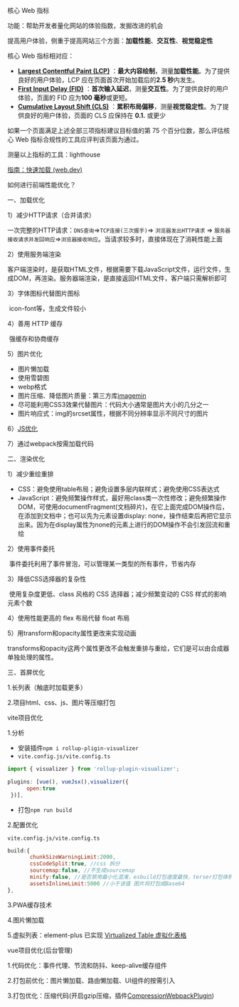 核心 Web 指标

功能：帮助开发者量化网站的体验指数，发掘改进的机会

提高用户体验，侧重于提高网站三个方面：**加载性能**、**交互性**、**视觉稳定性**

核心 Web 指标相对应：

- **[Largest Contentful Paint (LCP)](https://web.dev/lcp/)** ：**最大内容绘制**，测量**加载性能**。为了提供良好的用户体验，LCP 应在页面首次开始加载后的**2.5 秒**内发生。
- **[First Input Delay (FID)](https://web.dev/fid/)** ：**首次输入延迟**，测量**交互性**。为了提供良好的用户体验，页面的 FID 应为**100 毫秒**或更短。
- **[Cumulative Layout Shift (CLS)](https://web.dev/cls/)** ：**累积布局偏移**，测量**视觉稳定性**。为了提供良好的用户体验，页面的 CLS 应保持在 **0.1.** 或更少

如果一个页面满足上述全部三项指标建议目标值的第 75 个百分位数，那么评估核心 Web 指标合规性的工具应评判该页面为通过。

测量以上指标的工具：lighthouse

[指南：快速加载 (web.dev)](https://web.dev/fast/)



如何进行前端性能优化？

一、加载优化

1）减少HTTP请求（合并请求）

​	一次完整的HTTP请求：`DNS查询`=>`TCP连接(三次握手)`=> `浏览器发出HTTP请求` => `服务器接收请求并发回响应`=>`浏览器接收响应`。当请求较多时，直接体现在了消耗性能上面

2）使用服务端渲染

​	客户端渲染时，是获取HTML文件，根据需要下载JavaScript文件，运行文件，生成DOM，再渲染。服务器端渲染，是直接返回HTML文件，客户端只需解析即可

3）字体图标代替图片图标

​	icon-font等，生成文件较小

4）善用 HTTP 缓存

​	强缓存和协商缓存

5）图片优化

- 图片懒加载
- 使用雪碧图
- webp格式
- 图片压缩、降低图片质量：第三方库[imagemin](https://www.npmjs.com/package/imagemin)
- 尽可能利用CSS3效果代替图片：代码大小通常是图片大小的几分之一
- 图片响应式：img的srcset属性，根据不同分辨率显示不同尺寸的图片

6）[JS优化](https://web.dev/reduce-network-payloads-using-text-compression/)

7）通过webpack按需加载代码

二、渲染优化

1）减少重绘重排

- CSS：避免使用table布局；避免设置多层内联样式；避免使用CSS表达式
- JavaScript：避免频繁操作样式，最好用class类一次性修改；避免频繁操作DOM，可使用documentFragment(文档碎片)，在它上面完成DOM操作后，在添加到文档中；也可以先为元素设置display: none，操作结束后再把它显示出来。因为在display属性为none的元素上进行的DOM操作不会引发回流和重绘

2）使用事件委托

​	事件委托利用了事件冒泡，可以管理某一类型的所有事件，节省内存

3）降低CSS选择器的复杂性

​	使用复杂度更低、class 风格的 CSS 选择器；减少频繁变动的 CSS 样式的影响元素个数

4）使用性能更高的 flex 布局代替 float 布局

5）用transform和opacity属性更改来实现动画

​	transforms和opacity这两个属性更改不会触发重排与重绘，它们是可以由合成器单独处理的属性。

三、首屏优化

1.长列表（触底时加载更多）

2.项目html、css、js、图片等压缩打包



vite项目优化

1.分析

- 安装插件`npm i rollup-pligin-visualizer`
- `vite.config.js/vite.config.ts`

```js
import { visualizer } from 'rollup-plugin-visualizer';

plugins: [vue(), vueJsx(),visualizer({
      open:true
 })],
```

- 打包`npm run build`

2.配置优化

`vite.config.js/vite.config.ts`

```js
build:{
       chunkSizeWarningLimit:2000,
       cssCodeSplit:true, //css 拆分
       sourcemap:false, //不生成sourcemap
       minify:false, //是否禁用最小化混淆，esbuild打包速度最快，terser打包体积最小。
       assetsInlineLimit:5000 //小于该值 图片将打包成Base64 
},
```

3.PWA缓存技术

4.图片懒加载

5.虚拟列表：element-plus 已实现  [Virtualized Table 虚拟化表格](https://element-plus.gitee.io/zh-CN/component/table-v2.html)



vue项目优化(后台管理)

1.代码优化：事件代理、节流和防抖、keep-alive缓存组件

2.打包前优化：图片懒加载、路由懒加载、UI组件的按需引入

3.打包优化：压缩代码(开启gzip压缩，插件[CompressionWebpackPlugin](https://www.webpackjs.com/plugins/compression-webpack-plugin/))